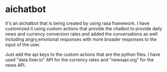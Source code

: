 # aichatbot

It's an aichatbot that is being created by using rasa framework.
I have customized it using custom actions that provide the chatbot to provide daily news and currency conversion rates and added the conversations as well including angry,emotional responses with more broader responses to the input of the user.

Just add the api keys to the custom actions that are the python files.
I have used "data.fixer.io" API for the currency rates and "newsapi.org" for the news API.
